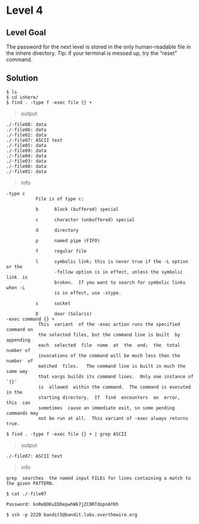 <h1>Level 4</h1>

<h2>Level Goal</h2>
The password for the next level is stored in the only human-readable file in the inhere directory.
Tip: if your terminal is messed up, try the “reset” command.

<h2>Solution</h2>

    $ ls
    $ cd inhere/
    $ find . -type f -exec file {} +

>output

    ./-file08: data
    ./-file06: data
    ./-file02: data
    ./-file07: ASCII text
    ./-file05: data
    ./-file09: data
    ./-file04: data
    ./-file03: data
    ./-file00: data
    ./-file01: data

>info

    -type c
               File is of type c:

               b      block (buffered) special

               c      character (unbuffered) special

               d      directory

               p      named pipe (FIFO)

               f      regular file

               l      symbolic link; this is never true if the -L option or the
                      -follow option is in effect, unless the symbolic link  is
                      broken.  If you want to search for symbolic links when -L
                      is in effect, use -xtype.

               s      socket

               D      door (Solaris)
    -exec command {} +
                This  variant  of the -exec action runs the specified command on
                the selected files, but the command line is built  by  appending
                each  selected  file  name  at  the  end;  the  total  number of
                invocations of the command will be much less than the number  of
                matched  files.   The command line is built in much the same way
                that xargs builds its command lines.  Only one instance of  `{}'
                is  allowed  within the command.  The command is executed in the
                starting directory.  If  find  encounters  an  error,  this  can
                sometimes  cause an immediate exit, so some pending commands may
                not be run at all.  This variant of -exec always returns true.

    $ find . -type f -exec file {} + | grep ASCII
>output

    ./-file07: ASCII text

>info

    grep  searches  the named input FILEs for lines containing a match to the given PATTERN.

    $ cat ./-file07

    Password: koReBOKuIDDepwhWk7jZC0RTdopnAYKh

    $ ssh -p 2220 bandit5@bandit.labs.overthewire.org
